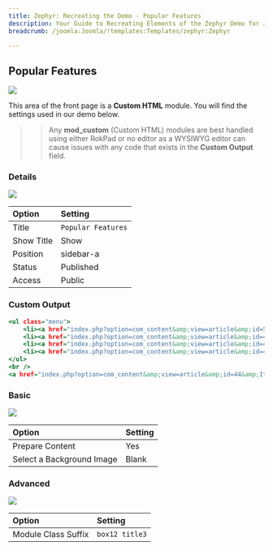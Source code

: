 ```yaml
---
title: Zephyr: Recreating the Demo - Popular Features
description: Your Guide to Recreating Elements of the Zephyr Demo for Joomla
breadcrumb: /joomla:Joomla/!templates:Templates/zephyr:Zephyr

---
```


Popular Features
-----

![][demo]

This area of the front page is a **Custom HTML** module. You will find the settings used in our demo below.

>> Any **mod_custom** (Custom HTML) modules are best handled using either RokPad or no editor as a WYSIWYG editor can cause issues with any code that exists in the **Custom Output** field.

### Details

![][demo2]

| Option     | Setting            |
| :--------- | :----------------- |
| Title      | `Popular Features` |
| Show Title | Show               |
| Position   | sidebar-a          |
| Status     | Published          |
| Access     | Public             |

### Custom Output

~~~ .html
<ul class="menu">
    <li><a href="index.php?option=com_content&amp;view=article&amp;id=50&amp;Itemid=128">New RokStories Style</a></li>  
    <li><a href="index.php?option=com_content&amp;view=article&amp;id=45&amp;Itemid=121">RTL Support</a></li>
    <li><a href="index.php?option=com_content&amp;view=article&amp;id=45&amp;Itemid=121">iPhone Compatible</a></li>
    <li><a href="index.php?option=com_content&amp;view=article&amp;id=45&amp;Itemid=121">Smart Loading</a></li> 
</ul>
<br />
<a href="index.php?option=com_content&amp;view=article&amp;id=44&amp;Itemid=111" class="readon"><span>More Features</span></a>
~~~

### Basic

![][demo3]

| Option                    | Setting |  
| :------------------------ | :------ |  
| Prepare Content           | Yes     |  
| Select a Background Image | Blank   |

### Advanced

![][demo4]

| Option              | Setting        |  
| :------------------ | :------------- |  
| Module Class Suffix | `box12 title3` |   

[demo]: assets/demo_2.jpeg
[demo2]: assets/demo_2a.jpeg
[demo3]: assets/demo_2b.jpeg
[demo4]: assets/demo_2c.jpeg
